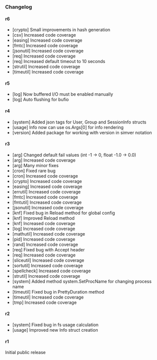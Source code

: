 ### Changelog

#### r6

* [crypto] Small improvements in hash generation
* [csv] Increased code coverage
* [easing] Increased code coverage
* [fmtc] Increased code coverage
* [jsonutil] Increased code coverage
* [req] Increased code coverage
* [req] Increased default timeout to 10 seconds
* [strutil] Increased code coverage
* [timeutil] Increased code coverage

#### r5

* [log] Now buffered I/O must be enabled manually
* [log] Auto flushing for bufio

#### r4

* [system] Added json tags for User, Group and SessionInfo structs
* [usage] Info now can use os.Args[0] for info rendering
* [version] Added package for working with version in simver notation

#### r3

* [arg] Changed default fail values (int -1 → 0, float -1.0 → 0.0)
* [arg] Increased code coverage
* [arg] Many minor fixes
* [cron] Fixed rare bug
* [cron] Increased code coverage
* [crypto] Increased code coverage
* [easing] Increased code coverage
* [errutil] Increased code coverage
* [fmtc] Increased code coverage
* [fmtutil] Increased code coverage
* [jsonutil] Increased code coverage
* [knf] Fixed bug in Reload method for global config 
* [knf] Improved Reload method
* [knf] Increased code coverage
* [log] Increased code coverage
* [mathutil] Increased code coverage
* [pid] Increased code coverage
* [rand] Increased code coverage
* [req] Fixed bug with Accept header
* [req] Increased code coverage
* [sliceutil] Increased code coverage
* [sortutil] Increased code coverage
* [spellcheck] Increased code coverage
* [strutil] Increased code coverage
* [system] Added method system.SetProcName for changing process name
* [timeutil] Fixed bug in PrettyDuration method
* [timeutil] Increased code coverage
* [tmp] Increased code coverage

#### r2

* [system] Fixed bug in fs usage calculation
* [usage] Improved new Info struct creation

#### r1

Initial public release

